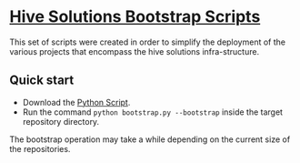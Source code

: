 # [Hive Solutions Bootstrap Scripts](http://hive.pt)
This set of scripts were created in order to simplify the deployment of the various projects that encompass the hive solutions infra-structure. 

## Quick start

* Download the [Python Script](https://raw.github.com/hivesolutions/bootstrap/master/lib/bootstrap.py).
* Run the command `python bootstrap.py --bootstrap` inside the target repository directory.

The bootstrap operation may take a while depending on the current size of the repositories.
